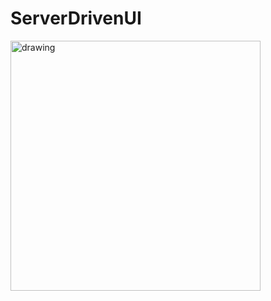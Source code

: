 # ServerDrivenUI

<img src="https://user-images.githubusercontent.com/44296671/160254307-2f2e4a56-4ccc-47aa-8453-0f60434d7231.png" alt="drawing" width="400"/>

